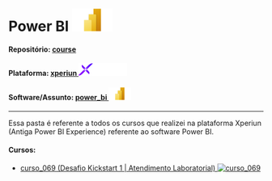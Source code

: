 # Power BI   <img src="../../0-outros/logos/software/microsoft_powerbi.png" alt="power_bi" width="auto" height="45">

#### Repositório: [course](../../)
#### Plataforma: <a href="../">xperiun   <img src="../../0-outros/logos/plataforma/xperiun.png" alt="xperiun" width="auto" height="25"></a>
#### Software/Assunto: <a href="./">power_bi   <img src="../../0-outros/logos/software/microsoft_powerbi.png" alt="power_bi" width="auto" height="25"></a>

---

Essa pasta é referente a todos os cursos que realizei na plataforma Xperiun (Antiga Power BI Experience) referente ao software Power BI.

#### Cursos:
- <a href="./curso_069">curso_069 (Desafio Kickstart 1  | Atendimento Laboratorial)   <img src="./curso_069/logo_01.png" alt="curso_069" width="auto" height="25"></a>